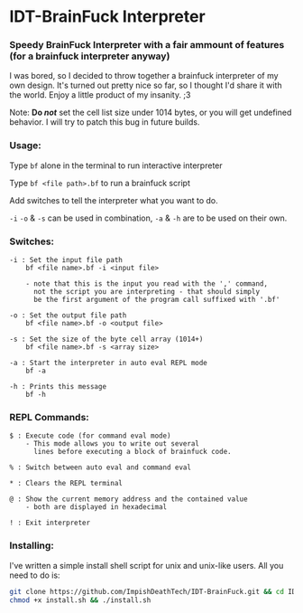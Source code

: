 # IDT-BrainFuck Interpreter
### Speedy BrainFuck Interpreter with a fair ammount of features (for a brainfuck interpreter anyway)

 I was bored, so I decided to throw together a brainfuck interpreter of my own design.
 It's turned out pretty nice so far, so I thought I'd share it with the world. Enjoy
 a little product of my insanity. ;3

Note: **Do _not_** set the cell list size under 1014 bytes, or you will get undefined behavior.
      I will try to patch this bug in future builds.

### Usage:

Type `bf` alone in the terminal to run interactive interpreter
    
Type `bf <file path>.bf` to run a brainfuck script

Add switches to tell the interpreter what you want to do.
    
`-i`  `-o` & `-s` can be used in combination, `-a` & `-h` are to be used on their own.
    
### Switches:
    
    -i : Set the input file path 
        bf <file name>.bf -i <input file>
        
        - note that this is the input you read with the ',' command,
          not the script you are interpreting - that should simply 
          be the first argument of the program call suffixed with '.bf'
    
    -o : Set the output file path 
        bf <file name>.bf -o <output file>
    
    -s : Set the size of the byte cell array (1014+)
        bf <file name>.bf -s <array size>
    
    -a : Start the interpreter in auto eval REPL mode
        bf -a
    
    -h : Prints this message
        bf -h

### REPL Commands:
    
    $ : Execute code (for command eval mode)
        - This mode allows you to write out several 
          lines before executing a block of brainfuck code.
            
    % : Switch between auto eval and command eval
            
    * : Clears the REPL terminal

    @ : Show the current memory address and the contained value 
        - both are displayed in hexadecimal

    ! : Exit interpreter
    
### Installing:

I've written a simple install shell script for unix and unix-like users. All you need to do is:
    
```sh
git clone https://github.com/ImpishDeathTech/IDT-BrainFuck.git && cd IDT-BrainFuck
chmod +x install.sh && ./install.sh
``` 
